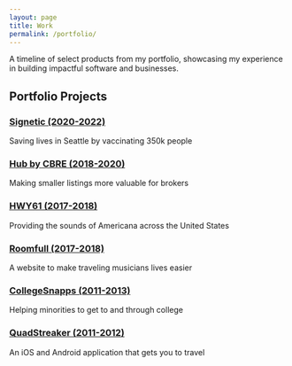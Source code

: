 ```yaml
---
layout: page
title: Work
permalink: /portfolio/
---
```


A timeline of select products from my portfolio, showcasing my experience in building impactful software and businesses.

## Portfolio Projects

<div class="portfolio-timeline">
  <div class="portfolio-item">
    <h3><a href="/portfolio/projects/signetic.html">Signetic (2020-2022)</a></h3>
    <p class="portfolio-meta">Saving lives in Seattle by vaccinating 350k people</p>
  </div>
  
  <div class="portfolio-item">
    <h3><a href="/portfolio/projects/hub.html">Hub by CBRE (2018-2020)</a></h3>
    <p class="portfolio-meta">Making smaller listings more valuable for brokers</p>
  </div>
  
  <div class="portfolio-item">
    <h3><a href="/portfolio/projects/hwy61.html">HWY61 (2017-2018)</a></h3>
    <p class="portfolio-meta">Providing the sounds of Americana across the United States</p>
  </div>
  
  <div class="portfolio-item">
    <h3><a href="/portfolio/projects/roomfull.html">Roomfull (2017-2018)</a></h3>
    <p class="portfolio-meta">A website to make traveling musicians lives easier</p>
  </div>
  
  <div class="portfolio-item">
    <h3><a href="/portfolio/projects/collegesnapps.html">CollegeSnapps (2011-2013)</a></h3>
    <p class="portfolio-meta">Helping minorities to get to and through college</p>
  </div>
  
  <div class="portfolio-item">
    <h3><a href="/portfolio/projects/quadstreaker.html">QuadStreaker (2011-2012)</a></h3>
    <p class="portfolio-meta">An iOS and Android application that gets you to travel</p>
  </div>
</div>
